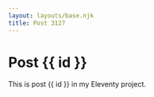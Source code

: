 ```yaml
---
layout: layouts/base.njk
title: Post 3127
---
```


# Post {{ id }}

This is post {{ id }} in my Eleventy project.
